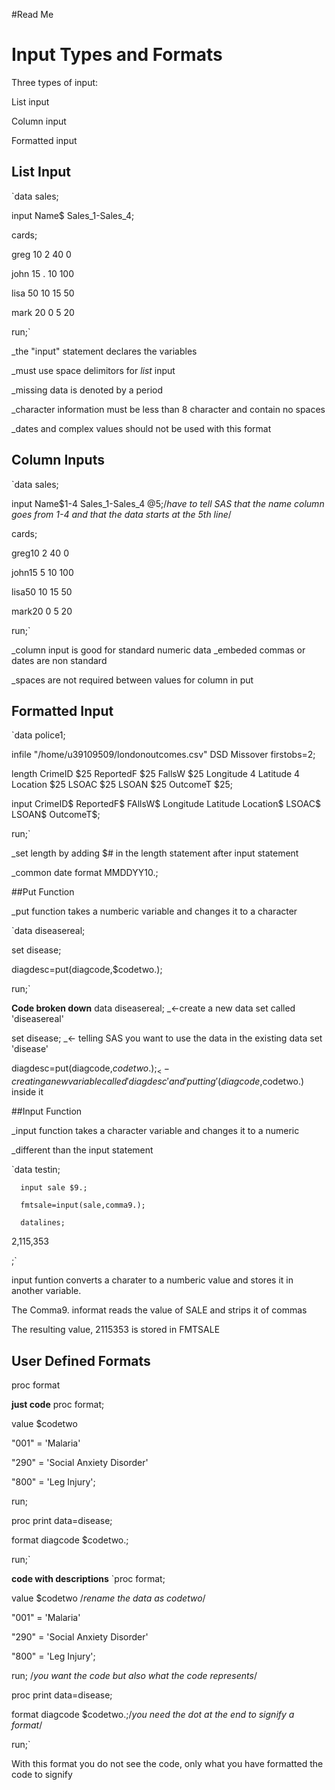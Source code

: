 #Read Me
# Input Types and Formats
Three types of input:

List input 

Column input 

Formatted input

## List Input
`data sales;

input Name$ Sales_1-Sales_4;

cards;

greg 10 2 40 0 

john 15 . 10 100 

lisa 50 10 15 50 

mark 20 0 5 20 

run;`

_the "input" statement declares the variables

_must use space delimitors for *list* input

_missing data is denoted by a period

_character information must be less than 8 character and contain no spaces

_dates and complex values should not be used with this format

## Column Inputs

`data sales;

input Name$1-4 Sales_1-Sales_4 @5;/*have to tell SAS that the name column goes from 1-4 and that the data starts at the 5th line*/

cards;

greg10 2 40 0 

john15 5  10 100 

lisa50 10 15 50 

mark20 0 5 20 

run;`

_column input is good for standard numeric data
_embeded commas or dates are non standard

_spaces are not required between values for column in put

## Formatted Input
`data police1;

infile "/home/u39109509/londonoutcomes.csv" DSD Missover firstobs=2;

length CrimeID $25 ReportedF $25 FallsW $25 Longitude 4 Latitude 4 Location $25 LSOAC $25 LSOAN $25 OutcomeT $25;

input CrimeID$ ReportedF$ FAllsW$ Longitude Latitude Location$ LSOAC$ LSOAN$ OutcomeT$;

run;`


_set length by adding $# in the length statement after input statement

_common date format MMDDYY10.;

##Put Function

_put function takes a numberic variable and changes it to a character

`data diseasereal; 

set disease;

diagdesc=put(diagcode,$codetwo.);

run;`

**Code broken down**
data diseasereal; _<-create a new data set called 'diseasereal'

set disease; _<- telling SAS you want to use the data in the existing data set 'disease'

diagdesc=put(diagcode,$codetwo.); _<-creating a new variable called 'diagdesc' and 'putting' (diagcode,$codetwo.) inside it


##Input Function

_input function takes a character variable and changes it to a numeric

_different than the input statement

  `data testin;
  
      input sale $9.;
      
      fmtsale=input(sale,comma9.);
      
      datalines;
      
   2,115,353
   
   ;`

input funtion converts a charater to a numberic value and stores it in another variable. 

The Comma9. informat reads the value of SALE and strips it of commas

The resulting value, 2115353 is stored in FMTSALE


## User Defined Formats
proc format

**just code**
proc format;

value $codetwo 

"001" = 'Malaria'

"290" = 'Social Anxiety Disorder'

"800" = 'Leg Injury';

run; 

proc print data=disease;

format diagcode $codetwo.;

run;`


**code with descriptions**
`proc format;

value $codetwo /*rename the data as codetwo*/

"001" = 'Malaria'

"290" = 'Social Anxiety Disorder'

"800" = 'Leg Injury';

run; /*you want  the code but also what the code represents*/

proc print data=disease;

format diagcode $codetwo.;/*you need the dot at the end to signify a format*/

run;`

With this format you do not see the code, only what you have formatted the code to signify




